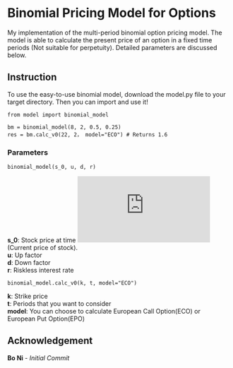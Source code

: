 # Binomial Pricing Model for Options

My implementation of the multi-period binomial option pricing model. The model is able to calculate the present price of an option in a fixed time periods (Not suitable for perpetuity). Detailed parameters are discussed below. 

## Instruction

To use the easy-to-use binomial model, download the model.py file to your target directory. Then you can import and use it!
```
from model import binomial_model

bm = binomial_model(8, 2, 0.5, 0.25)
res = bm.calc_v0(22, 2， model="ECO") # Returns 1.6
```
### Parameters
```
binomial_model(s_0, u, d, r)
```
**s_0**: Stock price at time ![equation](http://latex.codecogs.com/gif.latex?t_0)  (Current price of stock). 
<br />
**u**: Up factor <br />
**d**: Down factor <br />
**r**: Riskless interest rate <br />

```
binomial_model.calc_v0(k, t, model="ECO")
```
**k**: Strike price <br />
**t**: Periods that you want to consider <br />
**model**: You can choose to calculate European Call Option(ECO) or European Put Option(EPO) <br />

## Acknowledgement

**Bo Ni** - _Initial Commit_
